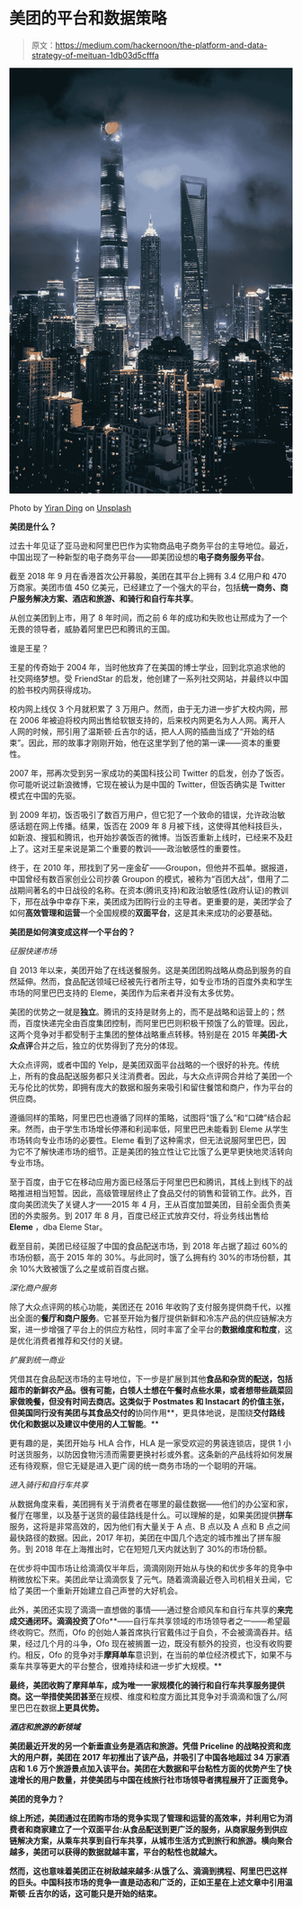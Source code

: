 # 美团的平台和数据策略

> 原文：<https://medium.com/hackernoon/the-platform-and-data-strategy-of-meituan-1db03d5cfffa>

![](img/5e31cb4effa6876773e2c5b683793dc2.png)

Photo by [Yiran Ding](https://unsplash.com/@yiranding?utm_source=medium&utm_medium=referral) on [Unsplash](https://unsplash.com?utm_source=medium&utm_medium=referral)

**美团是什么？**

过去十年见证了亚马逊和阿里巴巴作为实物商品电子商务平台的主导地位。最近，中国出现了一种新型的电子商务平台——即美团设想的**电子商务服务平台**。

截至 2018 年 9 月在香港首次公开募股，美团在其平台上拥有 3.4 亿用户和 470 万商家。美团市值 450 亿美元，已经建立了一个强大的平台，包括**统一商务、商户服务解决方案、酒店和旅游、**和**骑行和自行车共享**。

从创立美团到上市，用了 8 年时间，而之前 6 年的成功和失败也让邢成为了一个无畏的领导者，威胁着阿里巴巴和腾讯的王国。

谁是王星？

王星的传奇始于 2004 年，当时他放弃了在美国的博士学业，回到北京追求他的社交网络梦想。受 FriendStar 的启发，他创建了一系列社交网站，并最终以中国的脸书校内网获得成功。

校内网上线仅 3 个月就积累了 3 万用户。然而，由于无力进一步扩大校内网，邢在 2006 年被迫将校内网出售给软银支持的，后来校内网更名为人人网。离开人人网的时候，邢引用了温斯顿·丘吉尔的话，把人人网的插曲当成了“开始的结束”。因此，邢的故事才刚刚开始，他在这里学到了他的第一课——资本的重要性。

2007 年，邢再次受到另一家成功的美国科技公司 Twitter 的启发，创办了饭否。你可能听说过新浪微博，它现在被认为是中国的 Twitter，但饭否确实是 Twitter 模式在中国的先驱。

到 2009 年初，饭否吸引了数百万用户，但它犯了一个致命的错误，允许政治敏感话题在网上传播。结果，饭否在 2009 年 8 月被下线，这使得其他科技巨头，如新浪、搜狐和腾讯，也开始抄袭饭否的微博。当饭否重新上线时，已经来不及赶上了。这对王星来说是第二个重要的教训——政治敏感性的重要性。

终于，在 2010 年，邢找到了另一座金矿——Groupon，但他并不孤单。据报道，中国曾经有数百家创业公司抄袭 Groupon 的模式，被称为“百团大战”，借用了二战期间著名的中日战役的名称。在资本(腾讯支持)和政治敏感性(政府认证)的教训下，邢在战争中幸存下来，美团成为团购行业的主导者。更重要的是，美团学会了如何**高效管理和运营**一个全国规模的**双面平台**，这是其未来成功的必要基础。

**美团是如何演变成这样一个平台的？**

*征服快递市场*

自 2013 年以来，美团开始了在线送餐服务。这是美团团购战略从商品到服务的自然延伸。然而，食品配送领域已经被先行者所主导，如专业市场的百度外卖和学生市场的阿里巴巴支持的 Eleme，美团作为后来者并没有太多优势。

美团的优势之一就是**独立**。腾讯的支持是财务上的，而不是战略和运营上的；然而，百度快递完全由百度集团控制，而阿里巴巴则积极干预饿了么的管理。因此，这两个竞争对手都受制于主集团的整体战略重点转移。特别是在 2015 年**美团-大众点评**合并之后，独立的优势得到了充分的体现。

大众点评网，或者中国的 Yelp，是美团双面平台战略的一个很好的补充。传统上，所有的食品配送服务都只关注消费者。因此，与大众点评网合并给了美团一个无与伦比的优势，即拥有庞大的数据和服务来吸引和留住餐馆和商户，作为平台的供应商。

遵循同样的策略，阿里巴巴也遵循了同样的策略，试图将“饿了么”和“口碑”结合起来。然而，由于学生市场增长停滞和利润率低，阿里巴巴未能看到 Eleme 从学生市场转向专业市场的必要性。Eleme 看到了这种需求，但无法说服阿里巴巴，因为它不了解快递市场的细节。正是美团的独立性让它比饿了么更早更快地灵活转向专业市场。

至于百度，由于它在移动应用方面已经落后于阿里巴巴和腾讯，其线上到线下的战略推进相当短暂。因此，高级管理层终止了食品交付的销售和营销工作。此外，百度向美团流失了关键人才——2015 年 4 月，王从百度加盟美团，目前全面负责美团的外卖服务。到 2017 年 8 月，百度已经正式放弃交付，将业务线出售给 **Eleme** ，dba Eleme Star。

截至目前，美团已经征服了中国的食品配送市场，到 2018 年占据了超过 60%的市场份额，高于 2015 年的 30%。与此同时，饿了么拥有约 30%的市场份额，其余 10%大致被饿了么之星或前百度占据。

*深化商户服务*

除了大众点评网的核心功能，美团还在 2016 年收购了支付服务提供商千代，以推出全面的**餐厅和商户服务**。它甚至开始为餐厅提供新鲜和冷冻产品的供应链解决方案，进一步增强了平台上的供应方粘性，同时丰富了全平台的**数据维度和粒度**，这是优化消费者推荐和交付的关键。

*扩展到统一商业*

凭借其在食品配送市场的主导地位，下一步是扩展到其他**食品和杂货的配送，包括超市的新鲜农产品。很有可能，白领人士想在午餐时点些水果，或者想带些蔬菜回家做晚餐，但没有时间去商店。这类似于 Postmates 和 Instacart 的价值主张，但美国同行没有美团与其食品交付的**协同作用**，更具体地说，是围绕**交付路线优化和数据以及建议中使用的人工智能**。**

更有趣的是，美团开始与 HLA 合作，HLA 是一家受欢迎的男装连锁店，提供 1 小时送货服务，以防因食物污渍而需要更换衬衫或外套。这条新的产品线将如何发展还有待观察，但它无疑是进入更广阔的统一商务市场的一个聪明的开端。

*进入骑行和自行车共享*

从数据角度来看，美团拥有关于消费者在哪里的最佳数据——他们的办公室和家，餐厅在哪里，以及基于送货的最佳路线是什么。可以理解的是，如果美团提供**拼车**服务，这将是非常高效的，因为他们有大量关于 A 点、B 点以及 A 点和 B 点之间最快路径的数据。因此，2017 年初，美团在中国几个选定的城市推出了拼车服务。到 2018 年在上海推出时，它在短短几天内就达到了 30%的市场份额。

在优步将中国市场让给滴滴仅半年后，滴滴刚刚开始从与快的和优步多年的竞争中稍微放松下来。美团此举让滴滴恢复了元气。随着滴滴最近卷入司机相关丑闻，它给了美团一个重新开始建立自己声誉的大好机会。

此外，美团还实现了滴滴一直想做的事情——通过整合顺风车和自行车共享的**来完成交通闭环。滴滴投资了**Ofo**——自行车共享领域的市场领导者之一——希望最终收购它。然而，Ofo 的创始人兼首席执行官戴伟过于自负，不会被滴滴吞并。结果，经过几个月的斗争，Ofo 现在被搁置一边，既没有额外的投资，也没有收购要约。相反，Ofo 的竞争对手**摩拜单车**意识到，在当前的单位经济模式下，如果不与乘车共享等更大的平台整合，很难持续和进一步扩大规模。**

**最终，美团收购了摩拜单车，成为唯一一家规模化的骑行和自行车共享服务提供商。这一举措使美团甚至**在规模、维度和粒度方面比其竞争对手滴滴和饿了么/阿里巴巴在数据**上更具优势。**

***酒店和旅游的新领域***

**美团最近开发的另一个新垂直业务是酒店和旅游。凭借 Priceline 的战略投资和庞大的用户群，美团在 2017 年初推出了该产品，并吸引了中国各地超过 34 万家酒店和 1.6 万个旅游景点加入该平台。美团在大数据和平台粘性方面的优势产生了快速增长的用户数量，并使美团与中国在线旅行社市场领导者携程展开了正面竞争。**

****美团的竞争力？****

**综上所述，美团通过在团购市场的竞争实现了管理和运营的高效率，并利用它为消费者和商家建立了一个双面平台:从食品配送到更广泛的服务，从商家服务到供应链解决方案，从乘车共享到自行车共享，从城市生活方式到旅行和旅游。横向聚合越多，美团可以获得的数据就越丰富，平台的粘性也就越大。**

**然而，这也意味着美团正在树敌越来越多:从饿了么、滴滴到携程、阿里巴巴这样的巨头。中国科技市场的竞争一直是动态和广泛的，正如王星在上述文章中引用温斯顿·丘吉尔的话，这可能只是开始的结束。**
